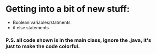 # Getting into a bit of new stuff:
- Boolean variables/statments
- if else statements
### P.S. all code shown is in the main class, ignore the .java, it's just to make the code colorful.
